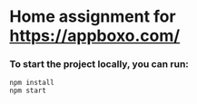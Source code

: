 # Home assignment for https://appboxo.com/

### To start the project locally, you can run:
```
npm install
npm start
```